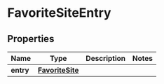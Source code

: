 # FavoriteSiteEntry

## Properties
Name | Type | Description | Notes
------------ | ------------- | ------------- | -------------
**entry** | [**FavoriteSite**](FavoriteSite.md) |  | 
